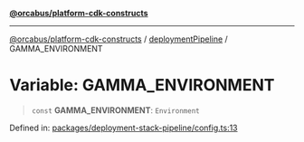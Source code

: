 [**@orcabus/platform-cdk-constructs**](../../../../README.md)

***

[@orcabus/platform-cdk-constructs](../../../../README.md) / [deploymentPipeline](../README.md) / GAMMA\_ENVIRONMENT

# Variable: GAMMA\_ENVIRONMENT

> `const` **GAMMA\_ENVIRONMENT**: `Environment`

Defined in: [packages/deployment-stack-pipeline/config.ts:13](https://github.com/orcabus/platform-cdk-constructs/blob/981888b42cb208811f38f5bf521650592a20e882/packages/deployment-stack-pipeline/config.ts#L13)
